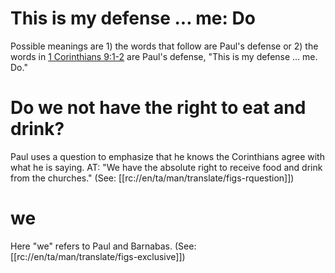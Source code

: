 # This is my defense ... me: Do

Possible meanings are 1) the words that follow are Paul's defense or 2) the words in [1 Corinthians 9:1-2](./01.md) are Paul's defense, "This is my defense ... me. Do."

# Do we not have the right to eat and drink?

Paul uses a question to emphasize that he knows the Corinthians agree with what he is saying. AT: "We have the absolute right to receive food and drink from the churches." (See: [[rc://en/ta/man/translate/figs-rquestion]])

# we

Here "we" refers to Paul and Barnabas. (See: [[rc://en/ta/man/translate/figs-exclusive]])


